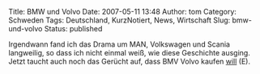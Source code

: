 Title: BMW und Volvo
Date: 2007-05-11 13:48
Author: tom
Category: Schweden
Tags: Deutschland, KurzNotiert, News, Wirtschaft
Slug: bmw-und-volvo
Status: published

Irgendwann fand ich das Drama um MAN, Volkswagen und Scania langweilig,
so dass ich nicht einmal weiß, wie diese Geschichte ausging. Jetzt
taucht auch noch das Gerücht auf, dass BMV Volvo kaufen
[will](http://www.thelocal.se/7267/20070510/) (E).

